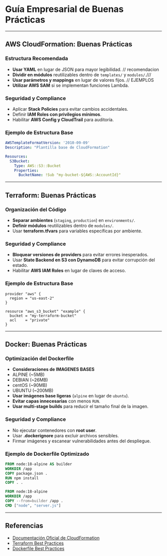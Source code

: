 # Guía Empresarial de Buenas Prácticas
---

##  AWS CloudFormation: Buenas Prácticas
### Estructura Recomendada
- **Usar YAML** en lugar de JSON para mayor legibilidad. // recomendacion
- **Dividir en módulos** reutilizables dentro de `templates/` y `modules/`./// 
- **Usar parámetros y mappings** en lugar de valores fijos. // EJEMPLOS
- **Utilizar AWS SAM** si se implementan funciones Lambda.

### Seguridad y Compliance
- Aplicar **Stack Policies** para evitar cambios accidentales.
- Definir **IAM Roles con privilegios mínimos**.
- Habilitar **AWS Config y CloudTrail** para auditoría.

### Ejemplo de Estructura Base
```yaml
AWSTemplateFormatVersion: '2010-09-09'
Description: "Plantilla base de CloudFormation"

Resources:
  S3Bucket:
    Type: AWS::S3::Bucket
    Properties:
      BucketName: !Sub "my-bucket-${AWS::AccountId}"
```

---

##  Terraform: Buenas Prácticas
### Organización del Código
- **Separar ambientes** (`staging`, `production`) en `environments/`.
- **Definir módulos** reutilizables dentro de `modules/`.
- Usar **terraform.tfvars** para variables específicas por ambiente.

### Seguridad y Compliance
- **Bloquear versiones de providers** para evitar errores inesperados.
- Usar **State Backend en S3 con DynamoDB** para evitar corrupción del estado.
- Habilitar **AWS IAM Roles** en lugar de claves de acceso.

### Ejemplo de Estructura Base
```hcl
provider "aws" {
  region = "us-east-2"
}

resource "aws_s3_bucket" "example" {
  bucket = "my-terraform-bucket"
  acl    = "private"
}
```

---

##  Docker: Buenas Prácticas
### Optimización del Dockerfile
- **Consideraciones de IMAGENES BASES**
- ALPINE (~5MB)
- DEBIAN (~26MB)
- centOS (~90MB)
- UBUNTU (~200MB)
- **Usar imágenes base ligeras** (`alpine` en lugar de `ubuntu`).
- **Evitar capas innecesarias** con menos `RUN`.
- **Usar multi-stage builds** para reducir el tamaño final de la imagen.

### Seguridad y Compliance
- No ejecutar contenedores con **root user**.
- Usar **.dockerignore** para excluir archivos sensibles.
- Firmar imágenes y escanear vulnerabilidades antes del despliegue.

### Ejemplo de Dockerfile Optimizado
```dockerfile
FROM node:18-alpine AS builder
WORKDIR /app
COPY package.json .
RUN npm install
COPY . .

FROM node:18-alpine
WORKDIR /app
COPY --from=builder /app .
CMD ["node", "server.js"]
```

---

## Referencias
- [Documentación Oficial de CloudFormation](https://docs.aws.amazon.com/AWSCloudFormation/latest/UserGuide/)
- [Terraform Best Practices](https://www.terraform-best-practices.com/)
- [Dockerfile Best Practices](https://docs.docker.com/develop/develop-images/dockerfile_best-practices/)
